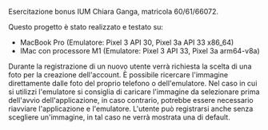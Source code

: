 Esercitazione bonus IUM Chiara Ganga, matricola 60/61/66072.

Questo progetto è stato realizzato e testato su:
- MacBook Pro (Emulatore: Pixel 3 API 30, Pixel 3a API 33 x86_64)
- IMac con processore M1 (Emulatore: Pixel 3 API 33, Pixel 3a arm64-v8a)

Durante la registrazione di un nuovo utente verrà richiesta la scelta di una foto per la creazione dell'account.
È possibile ricercare l'immagine direttamente dalle foto del proprio telefono o dell'emulatore. 
Nel caso in cui si utilizzi l'emulatore si consiglia di caricare l'immagine da selezionare prima dell'avvio dell'applicazione, in caso contrario, potrebbe essere necessario riavviare l'applicazione e l'emulatore.
L'utente può registrarsi anche senza scegliere un'immagine, in tal caso ne verrà mostrata una di default.
